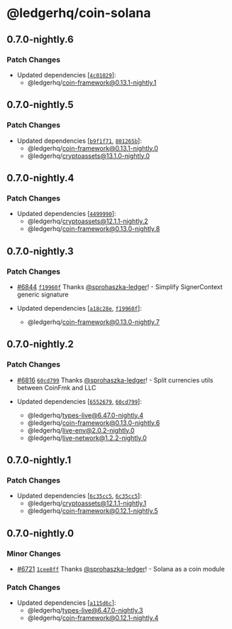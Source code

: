 # @ledgerhq/coin-solana

## 0.7.0-nightly.6

### Patch Changes

- Updated dependencies [[`4c01029`](https://github.com/LedgerHQ/ledger-live/commit/4c01029b4d4feb32dab2f9e77da1126050d8c1bc)]:
  - @ledgerhq/coin-framework@0.13.1-nightly.1

## 0.7.0-nightly.5

### Patch Changes

- Updated dependencies [[`b9f1f71`](https://github.com/LedgerHQ/ledger-live/commit/b9f1f715355752d8c57c24ecd6a6d166b80f689d), [`801265b`](https://github.com/LedgerHQ/ledger-live/commit/801265b7ff3ed7ebd0012eb50f70898557a2dd52)]:
  - @ledgerhq/coin-framework@0.13.1-nightly.0
  - @ledgerhq/cryptoassets@13.1.0-nightly.0

## 0.7.0-nightly.4

### Patch Changes

- Updated dependencies [[`4499990`](https://github.com/LedgerHQ/ledger-live/commit/449999066c58ae5df371dfb92a7230f9b5e90a60)]:
  - @ledgerhq/cryptoassets@12.1.1-nightly.2
  - @ledgerhq/coin-framework@0.13.0-nightly.8

## 0.7.0-nightly.3

### Patch Changes

- [#6844](https://github.com/LedgerHQ/ledger-live/pull/6844) [`f19960f`](https://github.com/LedgerHQ/ledger-live/commit/f19960f2e7104e5bdf332269fa92fda47455e17d) Thanks [@sprohaszka-ledger](https://github.com/sprohaszka-ledger)! - Simplify SignerContext generic signature

- Updated dependencies [[`a18c28e`](https://github.com/LedgerHQ/ledger-live/commit/a18c28e3f6a6132bd5e53d5b61721084b3aa19e8), [`f19960f`](https://github.com/LedgerHQ/ledger-live/commit/f19960f2e7104e5bdf332269fa92fda47455e17d)]:
  - @ledgerhq/coin-framework@0.13.0-nightly.7

## 0.7.0-nightly.2

### Patch Changes

- [#6816](https://github.com/LedgerHQ/ledger-live/pull/6816) [`60cd799`](https://github.com/LedgerHQ/ledger-live/commit/60cd799e693e3ae0712a5a9e88206b5304bbc214) Thanks [@sprohaszka-ledger](https://github.com/sprohaszka-ledger)! - Split currencies utils between CoinFmk and LLC

- Updated dependencies [[`6552679`](https://github.com/LedgerHQ/ledger-live/commit/65526794bb4d1fbc7e286c0e1c0b6d021413fc8c), [`60cd799`](https://github.com/LedgerHQ/ledger-live/commit/60cd799e693e3ae0712a5a9e88206b5304bbc214)]:
  - @ledgerhq/types-live@6.47.0-nightly.4
  - @ledgerhq/coin-framework@0.13.0-nightly.6
  - @ledgerhq/live-env@2.0.2-nightly.0
  - @ledgerhq/live-network@1.2.2-nightly.0

## 0.7.0-nightly.1

### Patch Changes

- Updated dependencies [[`6c35cc5`](https://github.com/LedgerHQ/ledger-live/commit/6c35cc564cb050614ee571907f628ecf15ec4584), [`6c35cc5`](https://github.com/LedgerHQ/ledger-live/commit/6c35cc564cb050614ee571907f628ecf15ec4584)]:
  - @ledgerhq/cryptoassets@12.1.1-nightly.1
  - @ledgerhq/coin-framework@0.12.1-nightly.5

## 0.7.0-nightly.0

### Minor Changes

- [#6721](https://github.com/LedgerHQ/ledger-live/pull/6721) [`1cee8ff`](https://github.com/LedgerHQ/ledger-live/commit/1cee8ff557fdd6e44f55d4d396805e02c2733cc1) Thanks [@sprohaszka-ledger](https://github.com/sprohaszka-ledger)! - Solana as a coin module

### Patch Changes

- Updated dependencies [[`a115d6c`](https://github.com/LedgerHQ/ledger-live/commit/a115d6cd5dcbcc753d02dedb80f5eb1693d1a249)]:
  - @ledgerhq/types-live@6.47.0-nightly.3
  - @ledgerhq/coin-framework@0.12.1-nightly.4
